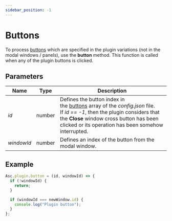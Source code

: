 ```yaml
---
sidebar_position: -1
---
```


# Buttons

To process [buttons](../structure/manifest/manifest.md#variationsbuttons) which are specified in the plugin variations (not in the modal windows / panels), use the **button** method. This function is called when any of the plugin buttons is clicked.

## Parameters

| Name       | Type   | Description                                                                                                                                                                                                                                                                     |
| ---------- | ------ | ------------------------------------------------------------------------------------------------------------------------------------------------------------------------------------------------------------------------------------------------------------------------------- |
| *id*       | number | Defines the button index in the [buttons](../structure/manifest/manifest.md#variationsbuttons) array of the *config.json* file. If *id == -1*, then the plugin considers that the **Close** window cross button has been clicked or its operation has been somehow interrupted. |
| *windowId* | number | Defines an index of the button from the modal window.                                                                                                                                                                                                                           |

## Example

``` ts
Asc.plugin.button = (id, windowId) => {
  if (!windowId) {
    return;
  }

  if (windowId === newWindow.id) {
    console.log("Plugin button");
  }
};
```
